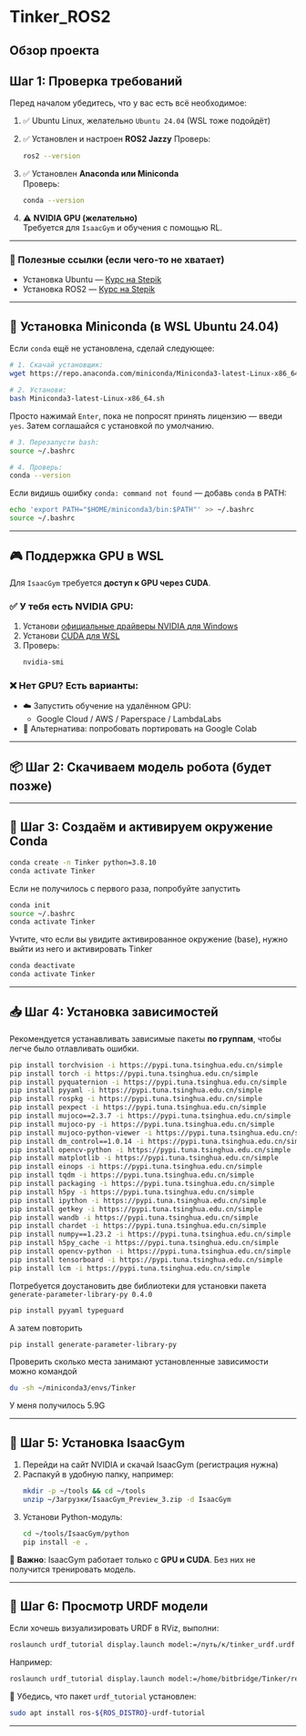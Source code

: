 # Tinker_ROS2

## Обзор проекта

## Шаг 1: Проверка требований

Перед началом убедитесь, что у вас есть всё необходимое:

1. ✅ Ubuntu Linux, желательно `Ubuntu 24.04` (WSL тоже подойдёт)
2. ✅ Установлен и настроен **ROS2 Jazzy**
   Проверь:

   ```bash
   ros2 --version
   ```

3. ✅ Установлен **Anaconda или Miniconda**  
   Проверь:  
   ```bash
   conda --version
   ```
4. ⚠️ **NVIDIA GPU (желательно)**  
   Требуется для `IsaacGym` и обучения с помощью RL.

---

### 🔗 Полезные ссылки (если чего-то не хватает)

- Установка Ubuntu  — [Курс на Stepik](https://stepik.org/lesson/1505339/step/1)
- Установка ROS2  — [Курс на Stepik](https://stepik.org/lesson/1505346/step/1)

---

## 🐍 Установка Miniconda (в WSL Ubuntu 24.04)

Если `conda` ещё не установлена, сделай следующее:

```bash
# 1. Скачай установщик:
wget https://repo.anaconda.com/miniconda/Miniconda3-latest-Linux-x86_64.sh

# 2. Установи:
bash Miniconda3-latest-Linux-x86_64.sh
```

Просто нажимай `Enter`, пока не попросят принять лицензию — введи `yes`. Затем соглашайся с установкой по умолчанию.

```bash
# 3. Перезапусти bash:
source ~/.bashrc

# 4. Проверь:
conda --version
```

Если видишь ошибку `conda: command not found` — добавь `conda` в PATH:

```bash
echo 'export PATH="$HOME/miniconda3/bin:$PATH"' >> ~/.bashrc
source ~/.bashrc
```

---

## 🎮 Поддержка GPU в WSL

Для `IsaacGym` требуется **доступ к GPU через CUDA**.

### ✅ У тебя есть NVIDIA GPU:

1. Установи [официальные драйверы NVIDIA для Windows](https://www.nvidia.com/Download/index.aspx)
2. Установи [CUDA для WSL](https://docs.nvidia.com/cuda/wsl-user-guide/index.html)
3. Проверь:
   ```bash
   nvidia-smi
   ```

### ❌ Нет GPU? Есть варианты:

- ☁️ Запустить обучение на удалённом GPU:
  - Google Cloud / AWS / Paperspace / LambdaLabs
- 🧪 Альтернатива: попробовать портировать на Google Colab

---

## 📦 Шаг 2: Скачиваем модель робота (будет позже)


---

## 🧪 Шаг 3: Создаём и активируем окружение Conda

```bash
conda create -n Tinker python=3.8.10
conda activate Tinker
```

Если не получилось с первого раза, попробуйте запустить
```bash
conda init
source ~/.bashrc
conda activate Tinker
```

Учтите, что если вы увидите активированное окружение (base), нужно выйти из него и активировать Tinker
```bash
conda deactivate
conda activate Tinker
```

---

## 📥 Шаг 4: Установка зависимостей

Рекомендуется устанавливать зависимые пакеты **по группам**, чтобы легче было отлавливать ошибки.

```bash
pip install torchvision -i https://pypi.tuna.tsinghua.edu.cn/simple
pip install torch -i https://pypi.tuna.tsinghua.edu.cn/simple
pip install pyquaternion -i https://pypi.tuna.tsinghua.edu.cn/simple
pip install pyyaml -i https://pypi.tuna.tsinghua.edu.cn/simple
pip install rospkg -i https://pypi.tuna.tsinghua.edu.cn/simple
pip install pexpect -i https://pypi.tuna.tsinghua.edu.cn/simple
pip install mujoco==2.3.7 -i https://pypi.tuna.tsinghua.edu.cn/simple
pip install mujoco-py -i https://pypi.tuna.tsinghua.edu.cn/simple
pip install mujoco-python-viewer -i https://pypi.tuna.tsinghua.edu.cn/simple
pip install dm_control==1.0.14 -i https://pypi.tuna.tsinghua.edu.cn/simple
pip install opencv-python -i https://pypi.tuna.tsinghua.edu.cn/simple
pip install matplotlib -i https://pypi.tuna.tsinghua.edu.cn/simple
pip install einops -i https://pypi.tuna.tsinghua.edu.cn/simple
pip install tqdm -i https://pypi.tuna.tsinghua.edu.cn/simple
pip install packaging -i https://pypi.tuna.tsinghua.edu.cn/simple
pip install h5py -i https://pypi.tuna.tsinghua.edu.cn/simple
pip install ipython -i https://pypi.tuna.tsinghua.edu.cn/simple
pip install getkey -i https://pypi.tuna.tsinghua.edu.cn/simple
pip install wandb -i https://pypi.tuna.tsinghua.edu.cn/simple
pip install chardet -i https://pypi.tuna.tsinghua.edu.cn/simple
pip install numpy==1.23.2 -i https://pypi.tuna.tsinghua.edu.cn/simple
pip install h5py_cache -i https://pypi.tuna.tsinghua.edu.cn/simple
pip install opencv-python -i https://pypi.tuna.tsinghua.edu.cn/simple
pip install tensorboard -i https://pypi.tuna.tsinghua.edu.cn/simple
pip install lcm -i https://pypi.tuna.tsinghua.edu.cn/simple
```

Потребуется доустановить две библиотеки для установки пакета `generate-parameter-library-py 0.4.0`
```bash
pip install pyyaml typeguard
```
А затем повторить
```bash
pip install generate-parameter-library-py
```


Проверить сколько места занимают установленные зависимости можно командой
```bash
du -sh ~/miniconda3/envs/Tinker
```
У меня получилось 5.9G

---

## 🤖 Шаг 5: Установка IsaacGym

1. Перейди на сайт NVIDIA и скачай IsaacGym (регистрация нужна)
2. Распакуй в удобную папку, например:
   ```bash
   mkdir -p ~/tools && cd ~/tools
   unzip ~/Загрузки/IsaacGym_Preview_3.zip -d IsaacGym
   ```
3. Установи Python-модуль:
   ```bash
   cd ~/tools/IsaacGym/python
   pip install -e .
   ```

📌 **Важно**: IsaacGym работает только с **GPU и CUDA**. Без них не получится тренировать модель.

---

## 🔧 Шаг 6: Просмотр URDF модели

Если хочешь визуализировать URDF в RViz, выполни:

```bash
roslaunch urdf_tutorial display.launch model:=/путь/к/tinker_urdf.urdf
```

Например:

```bash
roslaunch urdf_tutorial display.launch model:=/home/bitbridge/Tinker/resources/tinker/urdf/tinker_urdf.urdf
```

📌 Убедись, что пакет `urdf_tutorial` установлен:  
```bash
sudo apt install ros-${ROS_DISTRO}-urdf-tutorial
```

---


